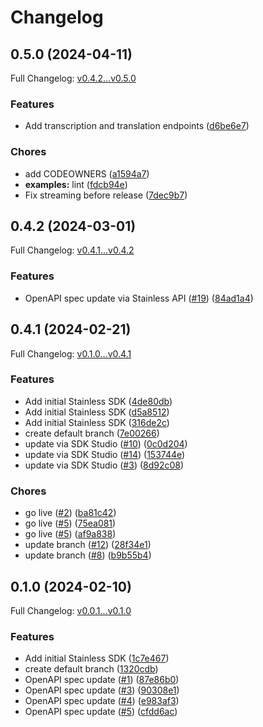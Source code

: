 # Changelog

## 0.5.0 (2024-04-11)

Full Changelog: [v0.4.2...v0.5.0](https://github.com/groq/groq-python/compare/v0.4.2...v0.5.0)

### Features

* Add transcription and translation endpoints ([d6be6e7](https://github.com/groq/groq-python/commit/d6be6e7fe0946c107b135bf629190041f241394b))


### Chores

* add CODEOWNERS ([a1594a7](https://github.com/groq/groq-python/commit/a1594a7e462c2e7a0deb8e32b17adf6f81d55ef1))
* **examples:** lint ([fdcb94e](https://github.com/groq/groq-python/commit/fdcb94ee77b05fbcb926a3b80f5016626d202637))
* Fix streaming before release ([7dec9b7](https://github.com/groq/groq-python/commit/7dec9b711c222dec4f4a86d7e6c650525066d2aa))

## 0.4.2 (2024-03-01)

Full Changelog: [v0.4.1...v0.4.2](https://github.com/groq/groq-python/compare/v0.4.1...v0.4.2)

### Features

* OpenAPI spec update via Stainless API ([#19](https://github.com/groq/groq-python/issues/19)) ([84ad1a4](https://github.com/groq/groq-python/commit/84ad1a4cd90eeee21a8f7bed1003ea8c51669f29))

## 0.4.1 (2024-02-21)

Full Changelog: [v0.1.0...v0.4.1](https://github.com/groq/groq-python/compare/v0.1.0...v0.4.1)

### Features

* Add initial Stainless SDK ([4de80db](https://github.com/groq/groq-python/commit/4de80dbe4c27d6ecbcc2d2b6192d27ade5da3866))
* Add initial Stainless SDK ([d5a8512](https://github.com/groq/groq-python/commit/d5a851262e04e625dde130367ed91d8f95683599))
* Add initial Stainless SDK ([316de2c](https://github.com/groq/groq-python/commit/316de2ccfeb76e36fe34bb8656ea90a8d42a7d00))
* create default branch ([7e00266](https://github.com/groq/groq-python/commit/7e00266e3c691d92d508e753e2c14c03297c09f9))
* update via SDK Studio ([#10](https://github.com/groq/groq-python/issues/10)) ([0c0d204](https://github.com/groq/groq-python/commit/0c0d20405a96167f060a03a2b8a58a49d9a1c7c8))
* update via SDK Studio ([#14](https://github.com/groq/groq-python/issues/14)) ([153744e](https://github.com/groq/groq-python/commit/153744e8ca331900adb0bd88a688afedf9a4bf00))
* update via SDK Studio ([#3](https://github.com/groq/groq-python/issues/3)) ([8d92c08](https://github.com/groq/groq-python/commit/8d92c086e320c2715e02bc79807ff872e84c0b0f))


### Chores

* go live ([#2](https://github.com/groq/groq-python/issues/2)) ([ba81c42](https://github.com/groq/groq-python/commit/ba81c42d6d0fd6d47819e0d58962235cb70ca4f1))
* go live ([#5](https://github.com/groq/groq-python/issues/5)) ([75ea081](https://github.com/groq/groq-python/commit/75ea081a84bbcf15702dcb53fd6411c8de497c83))
* go live ([#5](https://github.com/groq/groq-python/issues/5)) ([af9a838](https://github.com/groq/groq-python/commit/af9a838e240bb0f7385bc33fb18ce246427ca2f7))
* update branch ([#12](https://github.com/groq/groq-python/issues/12)) ([28f34e1](https://github.com/groq/groq-python/commit/28f34e1cc08b974d31744fd94bf31eafc9e6e867))
* update branch ([#8](https://github.com/groq/groq-python/issues/8)) ([b9b55b4](https://github.com/groq/groq-python/commit/b9b55b41cb158efd155f9cda829808c877493afd))

## 0.1.0 (2024-02-10)

Full Changelog: [v0.0.1...v0.1.0](https://github.com/definitive-io/groqcloud-python/compare/v0.0.1...v0.1.0)

### Features

* Add initial Stainless SDK ([1c7e467](https://github.com/definitive-io/groqcloud-python/commit/1c7e4677c395264d479a37f0ed896131a08446f9))
* create default branch ([1320cdb](https://github.com/definitive-io/groqcloud-python/commit/1320cdb659ef51e3abbd919306631070d8dd6dcf))
* OpenAPI spec update ([#1](https://github.com/definitive-io/groqcloud-python/issues/1)) ([87e86b0](https://github.com/definitive-io/groqcloud-python/commit/87e86b09c428f65915d377759a4dbba686b2197a))
* OpenAPI spec update ([#3](https://github.com/definitive-io/groqcloud-python/issues/3)) ([90308e1](https://github.com/definitive-io/groqcloud-python/commit/90308e13a706230c32f567820fa92dfa83d89942))
* OpenAPI spec update ([#4](https://github.com/definitive-io/groqcloud-python/issues/4)) ([e983af3](https://github.com/definitive-io/groqcloud-python/commit/e983af307498e4ea87b492ff7f62e1309865746f))
* OpenAPI spec update ([#5](https://github.com/definitive-io/groqcloud-python/issues/5)) ([cfdd6ac](https://github.com/definitive-io/groqcloud-python/commit/cfdd6ac768e5539ecefd8c06df614ce2bdd4dd7e))
